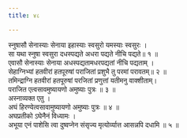 ```yaml
---
title: ४८

---
```

स्नुषासौ सेनास्याः सेनाया इहास्याः स्वसुरो यमस्याः स्वसुरः ।  
सा यथा स्नुषा स्वसुरा दधस्पद्यते अधरा पद्यते नीचि पद्यते॥ १ ॥  
एवासौ सेनास्याः सेनाया अधस्पद्यतामधरपद्यतां नीचि पद्यताम् ।  
सेहाग्निभ्यां हतवीरां हतपूरुषां पराजितां प्रशुभै तु परमां परावतम्॥ २ ॥  
तमिन्द्राग्नि हतवीरां हतपूरुषां परजितां प्रणुत्तां यतीमनु वाक्शीताम्।  
पराजित एत्वसावमुष्यायणो अमुष्याः पुत्रः ॥ ३ ॥  
अस्नाव्यक्त एतु ।  
अघं हिरण्येत्वसावामुष्यायणो अमुष्याः पुत्रः ॥ ४ ॥  
अघप्रतीको ऽघेनैनं विध्यामः ।  
अभूया एनं पाशेसि त्वा दुष्वप्नेन संसृज्य मृत्योर्व्यात्त आसन्नपि दधामि ॥ ५ ॥  